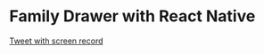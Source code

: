 # Family Drawer with React Native

[Tweet with screen record](https://x.com/hen8y/status/1909523252885479620)